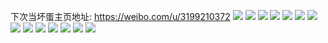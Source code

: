 下次当坏蛋主页地址: https://weibo.com/u/3199210372 
![](https://wx4.sinaimg.cn/mw2000/beb01384ly1h9ipanes36j21gj26mb29.jpg) 
![](https://wx4.sinaimg.cn/mw2000/beb01384ly1h55kicw8sxj22c0340u0y.jpg) 
![](https://wx4.sinaimg.cn/mw2000/beb01384ly1h55kig9wuaj23402c0kjm.jpg) 
![](https://wx4.sinaimg.cn/mw2000/beb01384ly1h55kikinmej23402c04qq.jpg) 
![](https://wx4.sinaimg.cn/mw2000/beb01384ly1h55kidzoesj23402c0hdt.jpg) 
![](https://wx4.sinaimg.cn/mw2000/beb01384ly1h55kib73ncj22ds1sgnpd.jpg) 
![](https://wx4.sinaimg.cn/mw2000/beb01384ly1h55kif80evj23402c07wi.jpg) 
![](https://wx4.sinaimg.cn/mw2000/beb01384ly1h55kiidu0dj22c02c0u0x.jpg) 
![](https://wx4.sinaimg.cn/mw2000/beb01384ly1h55kih5773j22c02c0npd.jpg) 
![](https://wx4.sinaimg.cn/mw2000/beb01384ly1h55kijfo63j22c0340qv5.jpg) 
![](https://wx4.sinaimg.cn/mw2000/beb01384ly1h322zje3uyj22c033zqv6.jpg) 
![](https://wx4.sinaimg.cn/mw2000/beb01384ly1h1jh0h5y3xj20u013y46a.jpg) 
![](https://wx4.sinaimg.cn/mw2000/beb01384ly1h1jh0hygxpj20u013ytgi.jpg) 
![](https://wx4.sinaimg.cn/mw2000/beb01384ly1h1jh0ie54mj20u013ytfk.jpg) 
